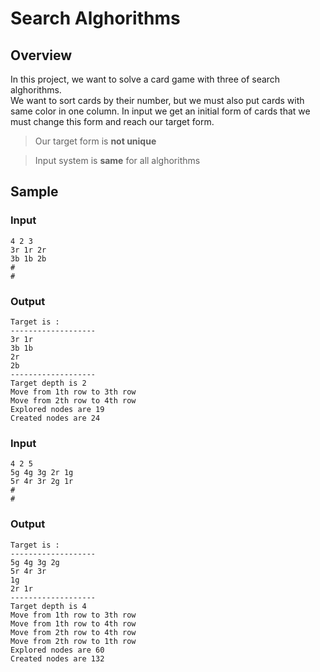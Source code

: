 # Search Alghorithms

## Overview

In this project, we want to solve a card game with three of search alghorithms.  
We want to sort cards by their number, but we must also put cards with same color in one column.
In input we get an initial form of cards that we must change this form and reach our target form.  

> Our target form is **not unique**

> Input system is **same** for all alghorithms

## Sample

### Input
```
4 2 3
3r 1r 2r
3b 1b 2b
#
#
```

### Output
```
Target is :
-------------------
3r 1r
3b 1b
2r
2b
-------------------
Target depth is 2
Move from 1th row to 3th row
Move from 2th row to 4th row
Explored nodes are 19
Created nodes are 24
```

### Input
```
4 2 5
5g 4g 3g 2r 1g
5r 4r 3r 2g 1r
#
#
```

### Output
```
Target is :
-------------------
5g 4g 3g 2g
5r 4r 3r
1g
2r 1r
-------------------
Target depth is 4
Move from 1th row to 3th row
Move from 1th row to 4th row
Move from 2th row to 4th row
Move from 2th row to 1th row
Explored nodes are 60
Created nodes are 132
```
